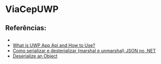 # ViaCepUWP

## Referências:
* [](https://viacep.com.br/)
* [What is UWP App Api and How to Use?](https://tutorialslink.com/Articles/What-is-UWP-App-Api-and-How-to-Use/1491)
* [Como serializar e desterializar (marshal e unmarshal) JSON no .NET](https://docs.microsoft.com/pt-br/dotnet/standard/serialization/system-text-json-how-to?pivots=dotnet-6-0)
* [Deserialize an Object](https://www.newtonsoft.com/json/help/html/deserializeobject.htm)